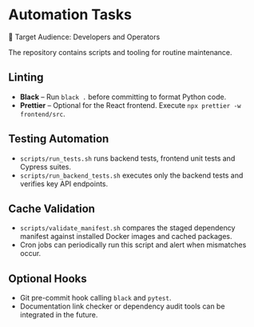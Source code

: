 # Automation Tasks

👤 Target Audience: Developers and Operators

The repository contains scripts and tooling for routine maintenance.

## Linting
- **Black** – Run `black .` before committing to format Python code.
- **Prettier** – Optional for the React frontend. Execute `npx prettier -w frontend/src`.

## Testing Automation
- `scripts/run_tests.sh` runs backend tests, frontend unit tests and Cypress suites.
- `scripts/run_backend_tests.sh` executes only the backend tests and verifies key API endpoints.

## Cache Validation
- `scripts/validate_manifest.sh` compares the staged dependency manifest against installed Docker images and cached packages.
- Cron jobs can periodically run this script and alert when mismatches occur.

## Optional Hooks
- Git pre-commit hook calling `black` and `pytest`.
- Documentation link checker or dependency audit tools can be integrated in the future.
